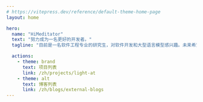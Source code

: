 ```yaml
---
# https://vitepress.dev/reference/default-theme-home-page
layout: home

hero:
  name: "HiMeditator"
  text: "努力成为一名更好的开发者。"
  tagline: "目前是一名软件工程专业的研究生，对软件开发和大型语言模型感兴趣。未来希望成为一名全栈工程师。"

  actions:
    - theme: brand
      text: 项目列表
      link: /zh/projects/light-at
    - theme: alt
      text: 博客列表
      link: /zh/blogs/external-blogs
---
```

